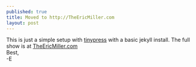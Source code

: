 ```yaml
---
published: true
title: Moved to http://TheEricMiller.com
layout: post
---
```

This is just a simple setup with [tinypress](https://tinypress.co/) with a basic jekyll install.  The full show is at [TheEricMiller.com](http://TheEricMiller.com)  
Best,  
-E